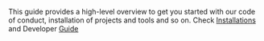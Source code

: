 
This guide provides a high-level overview to get you started with our code of conduct, installation of projects and tools and so on.
Check [Installations](./installations.md) and Developer [Guide](./dev-guide/index.md)